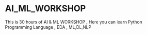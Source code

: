 # AI_ML_WORKSHOP
This is 30 hours of AI &amp; ML WORKSHOP , Here you can learn Python Programming Language , EDA , ML,DL,NLP
